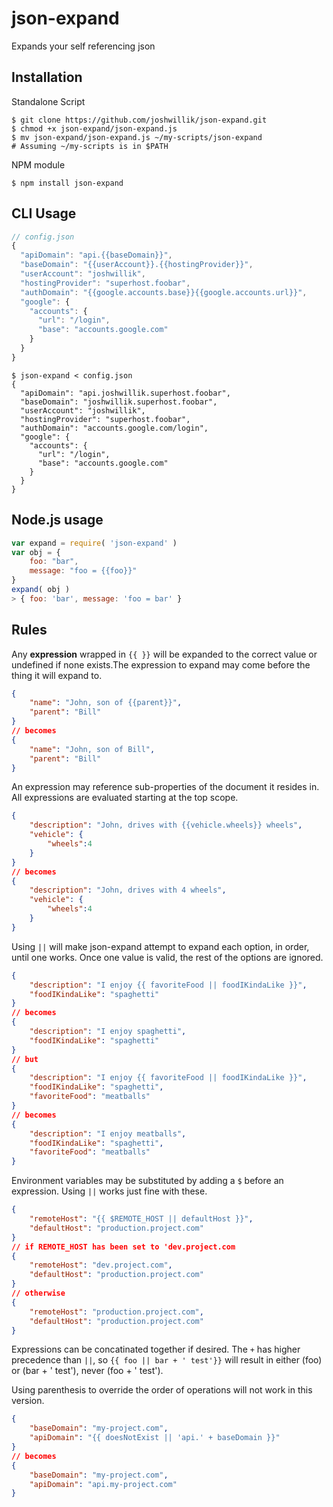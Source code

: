 # json-expand

Expands your self referencing json

## Installation
Standalone Script
```shell
$ git clone https://github.com/joshwillik/json-expand.git
$ chmod +x json-expand/json-expand.js
$ mv json-expand/json-expand.js ~/my-scripts/json-expand
# Assuming ~/my-scripts is in $PATH
```
NPM module
```shell
$ npm install json-expand
```

## CLI Usage
```js
// config.json
{
  "apiDomain": "api.{{baseDomain}}",
  "baseDomain": "{{userAccount}}.{{hostingProvider}}",
  "userAccount": "joshwillik",
  "hostingProvider": "superhost.foobar",
  "authDomain": "{{google.accounts.base}}{{google.accounts.url}}",
  "google": {
    "accounts": {
      "url": "/login",
      "base": "accounts.google.com"
    }
  }
}
```
```shell
$ json-expand < config.json
{
  "apiDomain": "api.joshwillik.superhost.foobar",
  "baseDomain": "joshwillik.superhost.foobar",
  "userAccount": "joshwillik",
  "hostingProvider": "superhost.foobar",
  "authDomain": "accounts.google.com/login",
  "google": {
    "accounts": {
      "url": "/login",
      "base": "accounts.google.com"
    }
  }
}
```

## Node.js usage
```js
var expand = require( 'json-expand' )
var obj = {
    foo: "bar",
    message: "foo = {{foo}}"
}
expand( obj )
> { foo: 'bar', message: 'foo = bar' }
```

## Rules

Any **expression** wrapped in `{{ }}` will be expanded to the correct value or undefined if none exists.The expression to expand may come before the thing it will expand to.
```json
{
    "name": "John, son of {{parent}}",
    "parent": "Bill"
}
// becomes
{
    "name": "John, son of Bill",
    "parent": "Bill"
}
```

An expression may reference sub-properties of the document it resides in. All expressions are evaluated starting at the top scope.

```json
{
    "description": "John, drives with {{vehicle.wheels}} wheels",
    "vehicle": {
        "wheels":4
    }
}
// becomes
{
    "description": "John, drives with 4 wheels",
    "vehicle": {
        "wheels":4
    }
}
```

Using `||` will make json-expand attempt to expand each option, in order, until one works. Once one value is valid, the rest of the options are ignored.
```json
{
    "description": "I enjoy {{ favoriteFood || foodIKindaLike }}",
    "foodIKindaLike": "spaghetti"
}
// becomes
{
    "description": "I enjoy spaghetti",
    "foodIKindaLike": "spaghetti"
}
// but
{
    "description": "I enjoy {{ favoriteFood || foodIKindaLike }}",
    "foodIKindaLike": "spaghetti",
    "favoriteFood": "meatballs"
}
// becomes
{
    "description": "I enjoy meatballs",
    "foodIKindaLike": "spaghetti",
    "favoriteFood": "meatballs"
}
```

Environment variables may be substituted by adding a `$` before an expression. Using `||` works just fine with these.
```json
{
    "remoteHost": "{{ $REMOTE_HOST || defaultHost }}",
    "defaultHost": "production.project.com"
}
// if REMOTE_HOST has been set to 'dev.project.com
{
    "remoteHost": "dev.project.com",
    "defaultHost": "production.project.com"
}
// otherwise
{
    "remoteHost": "production.project.com",
    "defaultHost": "production.project.com"
}
```

Expressions can be concatinated together if desired. The `+` has higher precedence than `||`, so
`{{ foo || bar + ' test'}}` will result in either (foo) or (bar + ' test'), never (foo + ' test').

Using parenthesis to override the order of operations will not work in this version.

```json
{
    "baseDomain": "my-project.com",
    "apiDomain": "{{ doesNotExist || 'api.' + baseDomain }}"
}
// becomes
{
    "baseDomain": "my-project.com",
    "apiDomain": "api.my-project.com"
}
```
